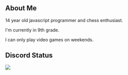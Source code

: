 ## About Me

14 year old javascript programmer and chess enthusiast.

I'm currently in 9th grade.

I can only play video games on weekends.

## Discord Status
<p>
  <a href="https://discord.com/users/566541776815390730">
    <img src="https://discord.c99.nl/widget/theme-4/566541776815390730.png"/>
  </a>
</p>
